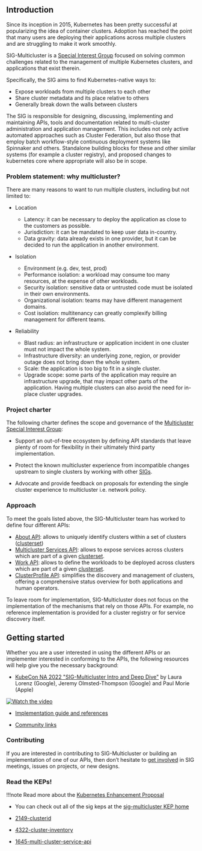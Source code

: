 ## Introduction

Since its inception in 2015, Kubernetes has been pretty successful at popularizing the idea of container clusters.  Adoption has reached the point that many users are deploying their applications across multiple clusters and are struggling to make it work smoothly. 

SIG-Multicluster is a [Special Interest Group][sig-multicluster-github] focused on solving common challenges related to the management of multiple Kubernetes clusters, and applications that exist therein. 

Specifically, the SIG aims to find Kubernetes-native ways to:

* Expose workloads from multiple clusters to each other
* Share cluster metadata and its place relative to others
* Generally break down the walls between clusters

The SIG is responsible for designing, discussing, implementing and maintaining APIs, tools and documentation related to multi-cluster administration and application management. This includes not only active automated approaches such as Cluster Federation, but also those that employ batch workflow-style continuous deployment systems like Spinnaker and others. Standalone building blocks for these and other similar systems (for example a cluster registry), and proposed changes to kubernetes core where appropriate will also be in scope.

### Problem statement: why multicluster?

There are many reasons to want to run multiple clusters, including but not limited to:

* Location
    * Latency: it can be necessary to deploy the application as close to the customers as possible.
    * Jurisdiction: it can be mandated to keep user data in-country.
    * Data gravity: data already exists in one provider, but it can be decided to run the application in another environment.

* Isolation
    * Environment (e.g. dev, test, prod)
    * Performance isolation: a workload may consume too many resources, at the expense of other workloads. 
    * Security isolation: sensitive data or untrusted code must be isolated in their own environments.
    * Organizational isolation: teams may have different management domains.
    * Cost isolation: multitenancy can greatly complexify billing management for different teams.

* Reliability
    * Blast radius: an infrastructure or application incident in one cluster must not impact the whole system.
    * Infrastructure diversity: an underlying zone, region, or provider outage does not bring down the whole system.
    * Scale: the application is too big to fit in a single cluster.
    * Upgrade scope: some parts of the application may require an infrastructure upgrade, that may impact other parts of the application. Having multiple clusters can also avoid the need for in-place cluster upgrades.

### Project charter
The following charter defines the scope and governance of the [Multicluster Special Interest Group][sig-multicluster-github]:

* Support an out-of-tree ecosystem by defining API standards that leave plenty of room for flexibility in their ultimately third party implementation.

* Protect the known multicluster experience from incompatible changes upstream to single clusters by working with other [SIGs][sigs-github].

* Advocate and provide feedback on proposals for extending the single cluster experience to multicluster i.e. network policy.

[sig-multicluster-github]:  https://github.com/kubernetes/community/tree/master/sig-multicluster
[sigs-github]: https://github.com/kubernetes-sigs



### Approach

To meet the goals listed above, the SIG-Multicluster team has worked to define four different APIs:

* [About API][about-api-reference]: allows to uniquely identify clusters within a set of clusters ([clusterset][clusterset-definition])
* [Multicluster Services API][mc-api-reference]: allows to expose services across clusters which are part of a given [clusterset][clusterset-definition].
* [Work API][work-api-reference]: allows to define the workloads to be deployed across clusters which are part of a given [clusterset][clusterset-definition].
* [ClusterProfile API][clusterprofile-reference]: simplifies the discovery and management of clusters, offering a comprehensive status overview for both applications and human operators.

[about-api-reference]: ./concepts/about-api.md
[mc-api-reference]: ./concepts/multicluster-services-api.md
[work-api-reference]: ./concepts/work-api.md
[clusterset-definition]: ./api-types/cluster-set.md
[clusterprofile-reference]: ./concepts/cluster-profile-api.md

To leave room for implementation, SIG-Multicluster does not focus on the implementation of the mechanisms that rely on those APIs. For example, no reference implementation is provided for a cluster registry or for service discovery itself.

## Getting started
Whether you are a user interested in using the different APIs or an implementer interested in conforming to the APIs, the following resources will help give you the necessary background:

* [KubeCon NA 2022 "SIG-Multicluster Intro and Deep Dive"][kubecon-na-2022-video] by Laura Lorenz (Google), Jeremy Olmsted-Thompson (Google) and Paul Morie (Apple) 

[![Watch the video](https://img.youtube.com/vi/VZnF3YO1cm8/hqdefault.jpg)](https://www.youtube.com/watch?v=VZnF3YO1cm8)

* [Implementation guide and references][implementation-index]

[kubecon-na-2022-video]: https://www.youtube.com/watch?v=VZnF3YO1cm8
[implementation-index]: ./guides/index.md

* [Community links][get-involved]

### Contributing
If you are interested in contributing to SIG-Multicluster or building an implementation of one of our APIs, then don’t hesitate to [get involved][get-involved] in SIG meetings, issues on projects, or new designs.

[get-involved]: ./contributing/index.md

### Read the KEPs!

!!!note
    Read more about the [Kubernetes Enhancement Proposal](https://github.com/kubernetes/enhancements/blob/master/keps/README.md)

* You can check out all of the sig keps at the [sig-multicluster KEP home](https://github.com/kubernetes/enhancements/tree/master/keps/sig-multicluster)

* [2149-clusterid](https://github.com/kubernetes/enhancements/tree/master/keps/sig-multicluster/2149-clusterid)
* [4322-cluster-inventory](https://github.com/kubernetes/enhancements/blob/master/keps/sig-multicluster/4322-cluster-inventory/README.md)
* [1645-multi-cluster-service-api](https://github.com/kubernetes/enhancements/tree/master/keps/sig-multicluster/1645-multi-cluster-services-api)

